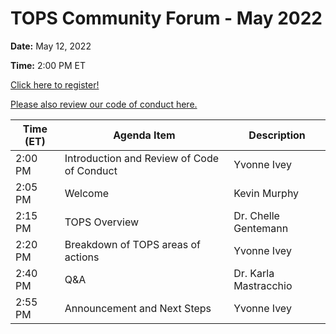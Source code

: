# TOPS Community Forum - May 2022


**Date:** May 12, 2022


**Time:** 2:00 PM ET


[Click here to register!](https://go.nasa.gov/36aVsmH)


[Please also review our code of conduct here.]()



| **Time (ET)** | **Agenda Item**                            | **Description**       |
|---------------|--------------------------------------------|-----------------------|
| 2:00 PM       | Introduction and Review of Code of Conduct | Yvonne Ivey           |
| 2:05 PM       | Welcome                                    | Kevin Murphy          |
| 2:15 PM       | TOPS Overview                              | Dr. Chelle Gentemann  |
| 2:20 PM       | Breakdown of TOPS areas of actions         | Yvonne Ivey           |
| 2:40 PM       | Q&A                                        | Dr. Karla Mastracchio |
| 2:55 PM       | Announcement and Next Steps                | Yvonne Ivey           |
